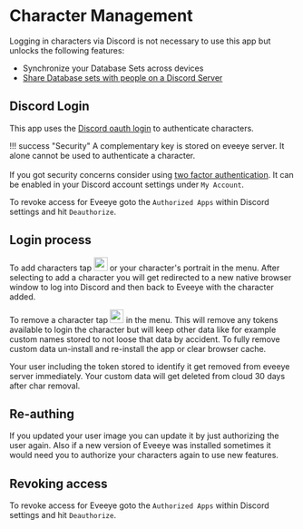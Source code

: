 # Character Management
Logging in characters via Discord is not necessary to use this app but unlocks the following features:

 - Synchronize your Database Sets across devices
 - [Share Database sets with people on a Discord Server](https://eveeye.readthedocs.io/en/latest/data/ee-database-sharing/)

## Discord Login 
This app uses the [Discord oauth login](https://support.eveonline.com/hc/en-us/articles/205381192-Single-Sign-On-SSO-) to authenticate characters. 

!!! success "Security"
    A complementary key is stored on eveeye server. It alone cannot be used to authenticate a character.<br><br>If you got security concerns consider using [two factor authentication](https://support.discord.com/hc/en-us/articles/219576828-Setting-up-Two-Factor-Authentication). It can be enabled in your Discord account settings under `My Account`.

To revoke access for Eveeye goto the `Authorized Apps` within Discord settings and hit `Deauthorize`.

## Login process
To add characters tap <img src="https://raw.githubusercontent.com/Risingson/eedocs/master/docs/images/User-100_26_100_off.png" width="24" height="24" > or your character's portrait in the menu. After selecting to add a character you will get redirected to a new native browser window to log into Discord and then back to Eveeye with the character added. 

To remove a character tap <img src="https://raw.githubusercontent.com/Risingson/eedocs/master/docs/images/Minus-100_b.png" width="24" height="24" > in the menu. This will remove any tokens available to login the character but will keep other data like for example custom names stored to not loose that data by accident. To fully remove custom data un-install and re-install the app or clear browser cache.

Your user including the token stored to identify it get removed from eveeye server immediately. Your custom data will get deleted from cloud 30 days after char removal.

## Re-authing
If you updated your user image you can update it by just authorizing the user again. Also if a new version of Eveeye was installed sometimes it would need you to authorize your characters again to use new features.

## Revoking access
To revoke access for Eveeye goto the `Authorized Apps` within Discord settings and hit `Deauthorize`.

<!--stackedit_data:
eyJoaXN0b3J5IjpbLTkwNzIxNDA3MiwtMTMxODgzMzYwMSwyOT
E2OTU2MiwxMjE0OTMzNjk3XX0=
-->